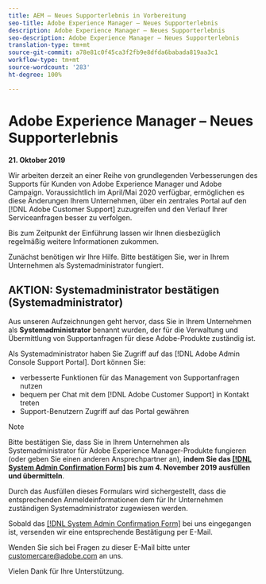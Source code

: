 ```yaml
---
title: AEM – Neues Supporterlebnis in Vorbereitung
seo-title: Adobe Experience Manager – Neues Supporterlebnis
description: Adobe Experience Manager – Neues Supporterlebnis
seo-description: Adobe Experience Manager – Neues Supporterlebnis
translation-type: tm+mt
source-git-commit: a78e81c0f45ca3f2fb9e8dfda6babada819aa3c1
workflow-type: tm+mt
source-wordcount: '283'
ht-degree: 100%

---
```



# Adobe Experience Manager – Neues Supporterlebnis

**21. Oktober 2019**

Wir arbeiten derzeit an einer Reihe von grundlegenden Verbesserungen des Supports für Kunden von Adobe Experience Manager und Adobe Campaign. Voraussichtlich im April/Mai 2020 verfügbar, ermöglichen es diese Änderungen Ihrem Unternehmen, über ein zentrales Portal auf den [!DNL Adobe Customer Support] zuzugreifen und den Verlauf Ihrer Serviceanfragen besser zu verfolgen.

Bis zum Zeitpunkt der Einführung lassen wir Ihnen diesbezüglich regelmäßig weitere Informationen zukommen.

Zunächst benötigen wir Ihre Hilfe. Bitte bestätigen Sie, wer in Ihrem Unternehmen als Systemadministrator fungiert.

## AKTION: Systemadministrator bestätigen (Systemadministrator)

Aus unseren Aufzeichnungen geht hervor, dass Sie in Ihrem Unternehmen als **Systemadministrator** benannt wurden, der für die Verwaltung und Übermittlung von Supportanfragen für diese Adobe-Produkte zuständig ist.

Als Systemadministrator haben Sie Zugriff auf das [!DNL Adobe Admin Console Support Portal]. Dort können Sie:

* verbesserte Funktionen für das Management von Supportanfragen nutzen
* bequem per Chat mit dem [!DNL Adobe Customer Support] in Kontakt treten
* Support-Benutzern Zugriff auf das Portal gewähren

>[!NOTE]
>
>Bitte bestätigen Sie, dass Sie in Ihrem Unternehmen als Systemadministrator für Adobe Experience Manager-Produkte fungieren (oder geben Sie einen anderen Ansprechpartner an), **indem Sie das [[!DNL System Admin Confirmation Form]](https://adobe.allegiancetech.com/cgi-bin/qwebcorporate.dll?idx=SSSVH6) bis zum 4. November 2019 ausfüllen und übermitteln**.
>
>Durch das Ausfüllen dieses Formulars wird sichergestellt, dass die entsprechenden Anmeldeinformationen dem für Ihr Unternehmen zuständigen Systemadministrator zugewiesen werden.

Sobald das [[!DNL System Admin Confirmation Form]](https://adobe.allegiancetech.com/cgi-bin/qwebcorporate.dll?idx=SSSVH6) bei uns eingegangen ist, versenden wir eine entsprechende Bestätigung per E-Mail.

Wenden Sie sich bei Fragen zu dieser E-Mail bitte unter customercare@adobe.com an uns.

Vielen Dank für Ihre Unterstützung.
